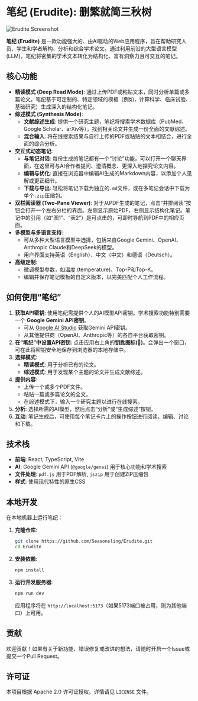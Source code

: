 # 笔纪 (Erudite): 删繁就简三秋树

![Erudite Screenshot](https://storage.googleapis.com/maker-suite-media/erudite/erudite-screenshot.png)

**笔纪 (Erudite)** 是一款功能强大的、由AI驱动的Web应用程序，旨在帮助研究人员、学生和学者解构、分析和综合学术论文。通过利用前沿的大型语言模型 (LLM)，笔纪将密集的学术文本转化为结构化、富有洞察力且可交互的笔记。

## 核心功能

-   **精读模式 (Deep Read Mode)**: 通过上传PDF或粘贴文本，同时分析单篇或多篇论文。笔纪基于可定制的、特定领域的模板（例如，计算科学、临床试验、基础研究）生成深入的结构化笔记。
-   **综述模式 (Synthesis Mode)**:
    -   **文献综述生成**: 提供一个研究主题，笔纪将搜索学术数据库（PubMed、Google Scholar、arXiv等），找到相关论文并生成一份全面的文献综述。
    -   **混合输入**: 将在线搜索结果与自行上传的PDF或粘贴的文本相结合，进行全面的综合分析。
-   **交互式动态笔记**:
    -   **与笔记对话**: 每份生成的笔记都有一个“讨论”功能，可以打开一个聊天界面，在这里可与AI合作者提问、澄清概念、更深入地探究论文内容。
    -   **编辑与优化**: 直接在浏览器中编辑AI生成的Markdown内容，以添加个人见解或更正细节。
    -   **下载与导出**: 轻松将笔记下载为独立的`.md`文件，或在多笔记会话中下载为单个`.zip`压缩包。
-   **双栏阅读器 (Two-Pane Viewer)**: 对于从PDF生成的笔记，点击“并排阅读”按钮会打开一个左右分栏的界面。左侧显示原始PDF，右侧显示结构化笔记。笔记中的引用（如“图1”、“表2”）是可点击的，可即时导航到PDF中的相应页面。
-   **多模型与多语言支持**:
    -   可从多种大型语言模型中选择，包括来自Google Gemini、OpenAI、Anthropic Claude和DeepSeek的模型。
    -   用户界面支持英语（English）、中文（中文）和德语（Deutsch）。
-   **高级定制**:
    -   微调模型参数，如温度 (temperature)、Top-P和Top-K。
    -   编辑并保存笔记模板的自定义版本，以完美匹配个人工作流程。

## 如何使用“笔纪”

1.  **获取API密钥**: 使用笔纪需提供个人的AI模型API密钥。学术搜索功能特别需要一个 **Google Gemini API密钥**。
    -   可从 [Google AI Studio](https://aistudio.google.com/app/apikey) 获取Gemini API密钥。
    -   从其他提供商（OpenAI、Anthropic等）的各自平台获取密钥。
2.  **在“笔纪”中设置API密钥**: 点击应用右上角的**钥匙图标(🔑)**。会弹出一个窗口，可在此将密钥安全地保存到浏览器的本地存储中。
3.  **选择模式**:
    -   **精读模式**: 用于分析已有的论文。
    -   **综述模式**: 用于发现某个主题的论文并生成文献综述。
4.  **提供内容**:
    -   上传一个或多个PDF文件。
    -   粘贴一篇或多篇论文的全文。
    -   在综述模式下，输入一个研究主题以进行在线搜索。
5.  **分析**: 选择所需的AI模型，然后点击“分析”或“生成综述”按钮。
6.  **互动**: 笔记生成后，可使用每个笔记卡片上的操作按钮进行阅读、编辑、讨论和下载。

## 技术栈

-   **前端**: React, TypeScript, Vite
-   **AI**: Google Gemini API (`@google/genai`) 用于核心功能和学术搜索
-   **文件处理**: `pdf.js` 用于PDF解析, `jszip` 用于创建ZIP压缩包
-   **样式**: 使用现代特性的原生CSS

## 本地开发

在本地机器上运行笔纪：

1.  **克隆仓库**:
    ```bash
    git clone https://github.com/Seasonsling/Erudite.git
    cd Erudite
    ```
2.  **安装依赖**:
    ```bash
    npm install
    ```
3.  **运行开发服务器**:
    ```bash
    npm run dev
    ```
    应用程序将在 `http://localhost:5173`（如果5173端口被占用，则为其他端口）上可用。

## 贡献

欢迎贡献！如果有关于新功能、错误修复或改进的想法，请随时开启一个Issue或提交一个Pull Request。

## 许可证

本项目根据 Apache 2.0 许可证授权。详情请见 `LICENSE` 文件。